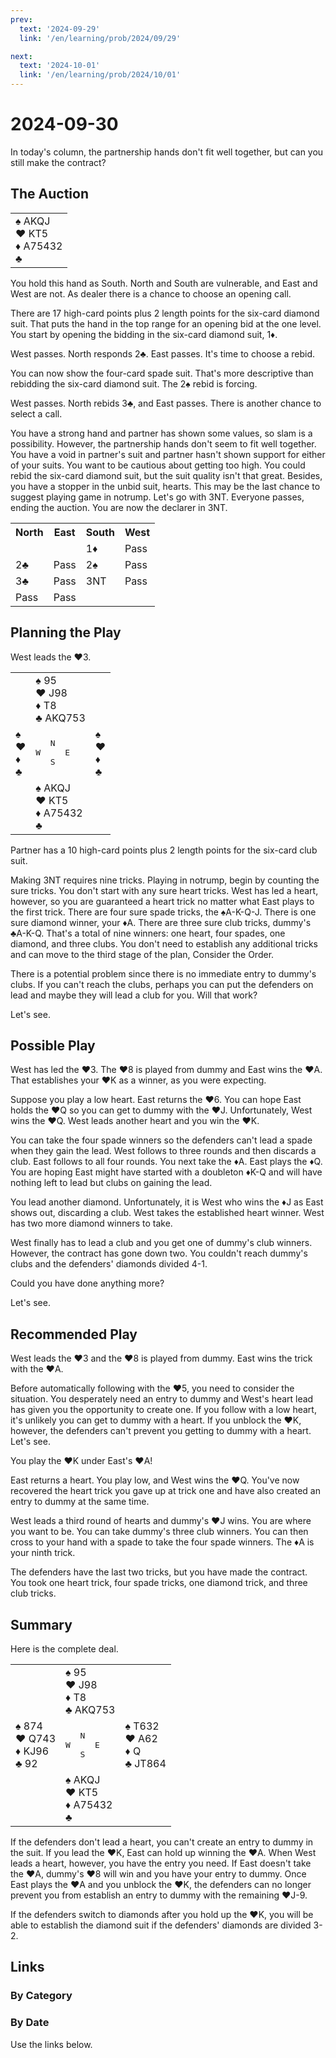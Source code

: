 ```yaml
---
prev:
  text: '2024-09-29'
  link: '/en/learning/prob/2024/09/29'

next:
  text: '2024-10-01'
  link: '/en/learning/prob/2024/10/01'
---
```


# 2024-09-30

In today's column, the partnership hands don't fit well together, but can you still make the contract?

<Badge type="warning" text="Play"/>

## The Auction

<table class="hand">
	<tr>
		<td>♠ AKQJ<br>♥ KT5<br>♦ A75432<br>♣ </td>
	</tr>
</table>

You hold this hand as South. North and South are vulnerable, and East and West are not. As dealer there is a chance to choose an opening call.

There are 17 high-card points plus 2 length points for the six-card diamond suit. That puts the hand in the top range for an opening bid at the one level. You start by opening the bidding in the six-card diamond suit, 1♦.

West passes. North responds 2♣. East passes. It's time to choose a rebid.

You can now show the four-card spade suit. That's more descriptive than rebidding the six-card diamond suit. The 2♠ rebid is forcing.

West passes. North rebids 3♣, and East passes. There is another chance to select a call.

You have a strong hand and partner has shown some values, so slam is a possibility. However, the partnership hands don't seem to fit well together. You have a void in partner's suit and partner hasn't shown support for either of your suits. You want to be cautious about getting too high. You could rebid the six-card diamond suit, but the suit quality isn't that great. Besides, you have a stopper in the unbid suit, hearts. This may be the last chance to suggest playing game in notrump. Let's go with 3NT. Everyone passes, ending the auction. You are now the declarer in 3NT.

<table class="auction">
	<tr>
		<th>North</th>
		<th>East</th>
		<th>South</th>
		<th>West</th>
	</tr>
	<tr>
		<td></td>
		<td></td>
		<td>1♦</td>
		<td>Pass</td>
	</tr>
	<tr>
		<td>2♣</td>
		<td>Pass</td>
		<td>2♠</td>
		<td>Pass</td>
	</tr>
	<tr>
		<td>3♣</td>
		<td>Pass</td>
		<td>3NT</td>
		<td>Pass</td>
	</tr>
	<tr>
		<td>Pass</td>
		<td>Pass</td>
		<td></td>
		<td></td>
	</tr>
</table>

## Planning the Play

West leads the ♥3.

<table class="deal">
	<tr>
		<td></td>
		<td>♠ 95<br>♥ J98<br>♦ T8<br>♣ AKQ753</td>
		<td></td>
	</tr>
	<tr>
		<td>♠ <br>♥ <br>♦ <br>♣ </td>
		<td><pre>   N<br>W     E<br>   S</pre></td>
		<td>♠ <br>♥ <br>♦ <br>♣ </td>
	</tr>
	<tr>
		<td></td>
		<td>♠ AKQJ<br>♥ KT5<br>♦ A75432<br>♣ </td>
		<td></td>
	</tr>
</table>

Partner has a 10 high-card points plus 2 length points for the six-card club suit.

Making 3NT requires nine tricks. Playing in notrump, begin by counting the sure tricks. You don't start with any sure heart tricks. West has led a heart, however, so you are guaranteed a heart trick no matter what East plays to the first trick. There are four sure spade tricks, the ♠A-K-Q-J. There is one sure diamond winner, your ♦A. There are three sure club tricks, dummy's ♣A-K-Q. That's a total of nine winners: one heart, four spades, one diamond, and three clubs. You don't need to establish any additional tricks and can move to the third stage of the plan, Consider the Order.

There is a potential problem since there is no immediate entry to dummy's clubs. If you can't reach the clubs, perhaps you can put the defenders on lead and maybe they will lead a club for you. Will that work?

Let's see.

## Possible Play

West has led the ♥3. The ♥8 is played from dummy and East wins the ♥A. That establishes your ♥K as a winner, as you were expecting.

Suppose you play a low heart. East returns the ♥6. You can hope East holds the ♥Q so you can get to dummy with the ♥J. Unfortunately, West wins the ♥Q. West leads another heart and you win the ♥K.

You can take the four spade winners so the defenders can't lead a spade when they gain the lead. West follows to three rounds and then discards a club. East follows to all four rounds. You next take the ♦A. East plays the ♦Q. You are hoping East might have started with a doubleton ♦K-Q and will have nothing left to lead but clubs on gaining the lead.

You lead another diamond. Unfortunately, it is West who wins the ♦J as East shows out, discarding a club. West takes the established heart winner. West has two more diamond winners to take.

West finally has to lead a club and you get one of dummy's club winners. However, the contract has gone down two. You couldn't reach dummy's clubs and the defenders' diamonds divided 4-1.

Could you have done anything more?

Let's see.

## Recommended Play

West leads the ♥3 and the ♥8 is played from dummy. East wins the trick with the ♥A.

Before automatically following with the ♥5, you need to consider the situation. You desperately need an entry to dummy and West's heart lead has given you the opportunity to create one. If you follow with a low heart, it's unlikely you can get to dummy with a heart. If you unblock the ♥K, however, the defenders can't prevent you getting to dummy with a heart. Let's see.

You play the ♥K under East's ♥A!

East returns a heart. You play low, and West wins the ♥Q. You've now recovered the heart trick you gave up at trick one and have also created an entry to dummy at the same time.

West leads a third round of hearts and dummy's ♥J wins. You are where you want to be. You can take dummy's three club winners. You can then cross to your hand with a spade to take the four spade winners. The ♦A is your ninth trick.

The defenders have the last two tricks, but you have made the contract. You took one heart trick, four spade tricks, one diamond trick, and three club tricks.

## Summary

Here is the complete deal.

<table class="deal">
	<tr>
		<td></td>
		<td>♠ 95<br>♥ J98<br>♦ T8<br>♣ AKQ753</td>
		<td></td>
	</tr>
	<tr>
		<td>♠ 874<br>♥ Q743<br>♦ KJ96<br>♣ 92</td>
		<td><pre>   N<br>W     E<br>   S</pre></td>
		<td>♠ T632<br>♥ A62<br>♦ Q<br>♣ JT864</td>
	</tr>
	<tr>
		<td></td>
		<td>♠ AKQJ<br>♥ KT5<br>♦ A75432<br>♣ </td>
		<td></td>
	</tr>
</table>

If the defenders don't lead a heart, you can't create an entry to dummy in the suit. If you lead the ♥K, East can hold up winning the ♥A. When West leads a heart, however, you have the entry you need. If East doesn't take the ♥A, dummy's ♥8 will win and you have your entry to dummy. Once East plays the ♥A and you unblock the ♥K, the defenders can no longer prevent you from establish an entry to dummy with the remaining ♥J-9.

If the defenders switch to diamonds after you hold up the ♥K, you will be able to establish the diamond suit if the defenders' diamonds are divided 3-2.

## Links

[<Badge type="tip" text="Go to Practice"/>](/en/practice/prob/2024/09/30)

### By Category

[<Badge type="tip" text="<--"/>](/en/learning/prob/2024/09/28)
[<Badge type="tip" text="Calendar"/>](/en/learning/calendar/2024/09)
[<Badge type="tip" text="-->"/>](/en/learning/prob/2024/10/03)

### By Date

Use the links below.